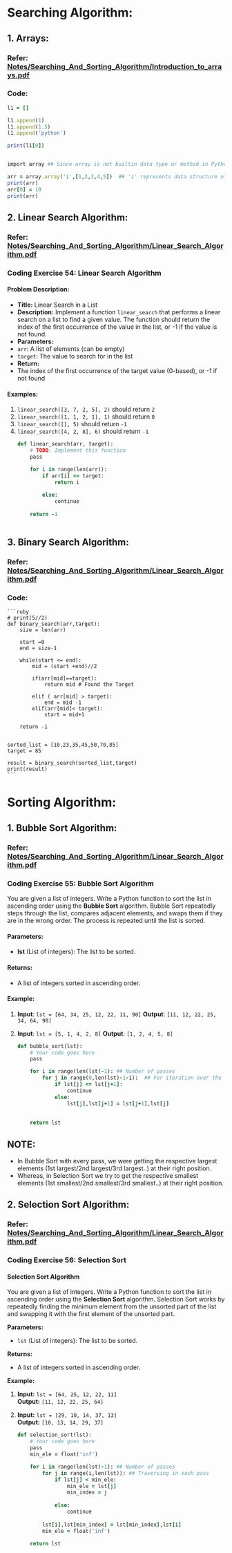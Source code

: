 # Searching Algorithm:

## 1. Arrays: 
### Refer: [Notes/Searching_And_Sorting_Algorithm/Introduction_to_arrays.pdf](Notes/Searching_And_Sorting_Algorithm/Introduction_to_arrays.pdf)
### Code:
```ruby
l1 = []

l1.append(1)
l1.append(1.5)
l1.append('python')

print(l1[0])


import array ## Since array is not builtin data type or method in Python we are importing array library to implement it

arr = array.array('i',[1,2,3,4,5])  ## 'i' represents data structure of array which here is interger
print(arr)
arr[0] = 10
print(arr)
```

## 2. Linear Search Algorithm:
### Refer: [Notes/Searching_And_Sorting_Algorithm/Linear_Search_Algorithm.pdf](Notes/Searching_And_Sorting_Algorithm/Linear_Search_Algorithm.pdf)
### Coding Exercise 54: Linear Search Algorithm
#### **Problem Description:**

- **Title:** Linear Search in a List
- **Description:** Implement a function `linear_search` that performs a linear search on a list to find a given value. The function should return the index of the first occurrence of the value in the list, or -1 if the value is not found.
- **Parameters:**
- `arr`: A list of elements (can be empty)
- `target`: The value to search for in the list
- **Return:**
- The index of the first occurrence of the target value (0-based), or -1 if not found

#### **Examples:**
1. `linear_search([3, 7, 2, 5], 2)` should return `2`
2. `linear_search([1, 1, 2, 1], 1)` should return `0`
3. `linear_search([], 5)` should return `-1`
4. `linear_search([4, 2, 8], 6)` should return `-1`
    ```ruby
    def linear_search(arr, target):
        # TODO: Implement this function
        pass

        for i in range(len(arr)):
            if arr[i] == target:
                return i
                
            else:
                continue
            
        return -1
                
    ```

## 3.  Binary Search Algorithm:
### Refer: [Notes/Searching_And_Sorting_Algorithm/Linear_Search_Algorithm.pdf](Notes/Searching_And_Sorting_Algorithm/Linear_Search_Algorithm.pdf)
### Code:
    ```ruby
    # print(5//2)
    def binary_search(arr,target):
        size = len(arr)
    
        start =0
        end = size-1
    
        while(start <= end):
            mid = (start +end)//2
    
            if(arr[mid]==target):
                return mid # Found the Target
            
            elif ( arr[mid] > target):
                end = mid -1
            elif(arr[mid]< target):
                start = mid+1
            
        return -1
    
    
    sorted_list = [10,23,35,45,50,70,85]
    target = 85
    
    result = binary_search(sorted_list,target)
    print(result)
    ```

# Sorting Algorithm:

## 1. Bubble Sort Algorithm:
### Refer: [Notes/Searching_And_Sorting_Algorithm/Linear_Search_Algorithm.pdf](Notes/Searching_And_Sorting_Algorithm/Linear_Search_Algorithm.pdf)
### Coding Exercise 55: Bubble Sort Algorithm

You are given a list of integers. Write a Python function to sort the list in ascending order using the **Bubble Sort** algorithm. Bubble Sort repeatedly steps through the list, compares adjacent elements, and swaps them if they are in the wrong order. The process is repeated until the list is sorted.

#### Parameters:
- **lst** (List of integers): The list to be sorted.

#### Returns:
- A list of integers sorted in ascending order.

#### Example:
1. **Input**: `lst = [64, 34, 25, 12, 22, 11, 90]`
   **Output**: `[11, 12, 22, 25, 34, 64, 90]`
2. **Input**: `lst = [5, 1, 4, 2, 8]`
   **Output**: `[1, 2, 4, 5, 8]`

    ```ruby
    def bubble_sort(lst):
        # Your code goes here
        pass
    
        for i in range(len(lst)-1): ## Number of passes
            for j in range(0,len(lst)-1-i):  ## For iteration over the given pass. -1 due to bubble of 2 element and -i since after every pass largest element for that pass will be at the right pos
                if lst[j] <= lst[j+1]:
                    continue
                else:
                    lst[j],lst[j+1] = lst[j+1],lst[j]
                
            
        return lst
    
    ```

## **NOTE**:
- In Bubble Sort with every pass, we were getting the respective largest elements (1st largest/2nd largest/3rd largest..) at their right position.
- Whereas, in Selection Sort we try to get the respective smallest elements (1st smallest/2nd smallest/3rd smallest..) at their right position.

## 2. Selection Sort Algorithm:
### Refer: [Notes/Searching_And_Sorting_Algorithm/Linear_Search_Algorithm.pdf](Notes/Searching_And_Sorting_Algorithm/Linear_Search_Algorithm.pdf)
### Coding Exercise 56: Selection Sort

#### Selection Sort Algorithm

You are given a list of integers. Write a Python function to sort the list in ascending order using the **Selection Sort** algorithm. Selection Sort works by repeatedly finding the minimum element from the unsorted part of the list and swapping it with the first element of the unsorted part.

**Parameters:**
- `lst` (List of integers): The list to be sorted.

**Returns:**
- A list of integers sorted in ascending order.

**Example:**
1. **Input:** `lst = [64, 25, 12, 22, 11]`  
   **Output:** `[11, 12, 22, 25, 64]`

2. **Input:** `lst = [29, 10, 14, 37, 13]`  
   **Output:** `[10, 13, 14, 29, 37]`

    ```ruby
    def selection_sort(lst):
        # Your code goes here
        pass
        min_ele = float('inf')
    
        for i in range(len(lst)-1): ## Number of passes
            for j in range(i,len(lst)): ## Traversing in each pass
                if lst[j] < min_ele:
                    min_ele = lst[j]
                    min_index = j
                
                else:
                    continue
                
            lst[i],lst[min_index] = lst[min_index],lst[i]
            min_ele = float('inf')
            
        return lst
    
    ```



